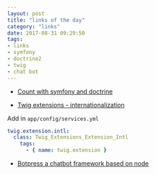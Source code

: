 ```yaml
---
layout: post
title: "links of the day"
category: "links"
date: 2017-08-31 09:29:50
tags:
- links
- symfony
- doctrine2
- twig
- chat bot
---
```


- [Count with symfony and doctrine](http://sf2.memosdedev.com/faire-un-count-avec-doctrine2-dans-symfony2.html)

- [Twig extensions - internationalization](http://twig-extensions.readthedocs.io/en/latest/intl.html)

Add in `app/config/services.yml`

```yml
twig.extension.intl:
  class: Twig_Extensions_Extension_Intl
    tags:
      - { name: twig.extension }
```

- [Botpress a chatbot framework based on node](https://botpress.io/get_started)

